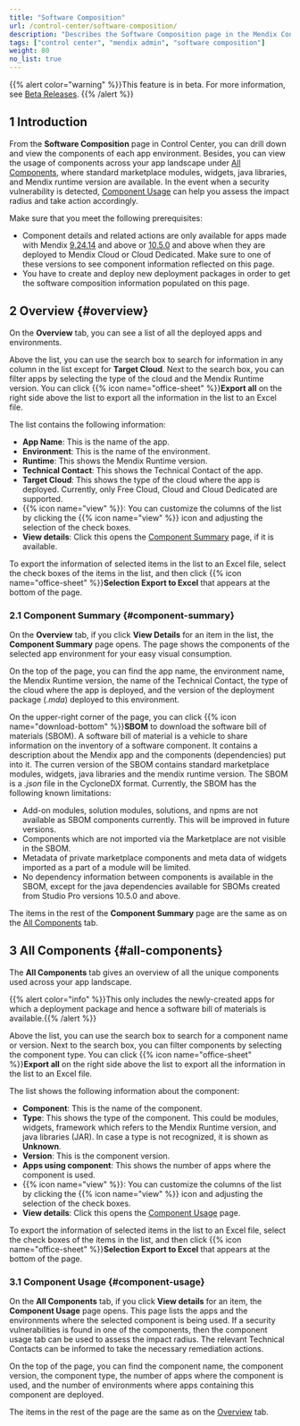 ```yaml
---
title: "Software Composition"
url: /control-center/software-composition/
description: "Describes the Software Composition page in the Mendix Control Center."
tags: ["control center", "mendix admin", "software composition"]
weight: 80
no_list: true
---
```


{{% alert color="warning" %}}This feature is in beta. For more information, see [Beta Releases](/releasenotes/beta-features). {{% /alert %}}

## 1 Introduction

From the **Software Composition** page in Control Center, you can drill down and view the components of each app environment. Besides, you can view the usage of components across your app landscape under [All Components](#all-components), where standard marketplace modules, widgets, java libraries, and Mendix runtime version are available. In the event when a security vulnerability is detected, [Component Usage](#component-usage) can help you assess the impact radius and take action accordingly.

Make sure that you meet the following prerequisites:

* Component details and related actions are only available for apps made with Mendix [9.24.14](/releasenotes/studio-pro/9.24/#92414) and above or [10.5.0](/releasenotes/studio-pro/10.5/#1050) and above when they are deployed to Mendix Cloud or Cloud Dedicated. Make sure to one of these versions to see component information reflected on this page.
* You have to create and deploy new deployment packages in order to get the software composition information populated on this page.

## 2 Overview {#overview}

On the **Overview** tab, you can see a list of all the deployed apps and environments.

Above the list, you can use the search box to search for information in any column in the list except for **Target Cloud**. Next to the search box, you can filter apps by selecting the type of the cloud and the Mendix Runtime version. You can click {{% icon name="office-sheet" %}}**Export all** on the right side above the list to export all the information in the list to an Excel file.

The list contains the following information:

* **App Name**: This is the name of the app.
* **Environment**: This is the name of the environment.
* **Runtime**: This shows the Mendix Runtime version.
* **Technical Contact**: This shows the Technical Contact of the app.
* **Target Cloud**: This shows the type of the cloud where the app is deployed. Currently, only Free Cloud, Cloud and Cloud Dedicated are supported.
* {{% icon name="view" %}}: You can customize the columns of the list by clicking the {{% icon name="view" %}} icon and adjusting the selection of the check boxes.
* **View details**: Click this opens the [Component Summary](#component-summary) page, if it is available.

To export the information of selected items in the list to an Excel file, select the check boxes of the items in the list, and then click {{% icon name="office-sheet" %}}**Selection Export to Excel** that appears at the bottom of the page.

### 2.1 Component Summary {#component-summary}

On the **Overview** tab, if you click **View Details** for an item in the list, the **Component Summary** page opens. The page shows the components of the selected app environment for your easy visual consumption.

On the top of the page, you can find the app name, the environment name, the Mendix Runtime version, the name of the Technical Contact, the type of the cloud where the app is deployed, and the version of the deployment package (*.mda*) deployed to this environment.

On the upper-right corner of the page, you can click {{% icon name="download-bottom" %}}**SBOM** to download the software bill of materials (SBOM). A software bill of material is a vehicle to share information on the inventory of a software component. It contains a description about the Mendix app and the components (dependencies) put into it. The curren version of the SBOM contains standard marketplace modules, widgets, java libraries and the mendix runtime version. The SBOM is a *.json* file in the CycloneDX format. Currently, the SBOM has the following known limitations:

* Add-on modules, solution modules, solutions, and npms are not available as SBOM components currently. This will be improved in future versions.
* Components which are not imported via the Marketplace are not visible in the SBOM.
* Metadata of private marketplace components and meta data of widgets imported as a part of a module will be limited.
* No dependency information between components is available in the SBOM, except for the java dependencies available for SBOMs created from Studio Pro versions 10.5.0 and above.

The items in the rest of the **Component Summary** page are the same as on the [All Components](#all-components) tab.

## 3 All Components {#all-components}

The **All Components** tab gives an overview of all the unique components used across your app landscape. 

{{% alert color="info" %}}This only includes the newly-created apps for which a deployment package and hence a software bill of materials is available.{{% /alert %}}

Above the list, you can use the search box to search for a component name or version. Next to the search box, you can filter components by selecting the component type.  You can click {{% icon name="office-sheet" %}}**Export all** on the right side above the list to export all the information in the list to an Excel file.

The list shows the following information about the component:

* **Component**: This is the name of the component.
* **Type**: This shows the type of the component. This could be modules, widgets, framework which refers to the Mendix Runtime version, and java libraries (JAR). In case a type is not recognized, it is shown as **Unknown**.
* **Version**: This is the component version.
* **Apps using component**: This shows the number of apps where the component is used.
* {{% icon name="view" %}}: You can customize the columns of the list by clicking the {{% icon name="view" %}} icon and adjusting the selection of the check boxes.
* **View details**: Click this opens the [Component Usage](#component-usage) page.

To export the information of selected items in the list to an Excel file, select the check boxes of the items in the list, and then click {{% icon name="office-sheet" %}}**Selection Export to Excel** that appears at the bottom of the page.

### 3.1 Component Usage {#component-usage}

On the **All Components** tab, if you click **View details** for an item, the **Component Usage** page opens. This page lists the apps and the environments where the selected component is being used. If a security vulnerabilities is found in one of the components, then the component usage tab can be used to assess  the impact radius. The relevant Technical Contacts can be informed to take the necessary remediation actions.

On the top of the page, you can find the component name, the component version, the component type, the number of apps where the component is used, and the number of environments where apps containing this component are deployed.

The items in the rest of the page are the same as on the [Overview](#overview) tab.
